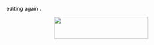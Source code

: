 editing again .
<p align="center" dir="auto"> <img src="https://spotify-github-profile.kittinanx.com/api/view?uid=31dnbrq33dernxlkwbvsoee7w6py&cover_image=true&theme=natemoo-re&show_offline=true&background_color=121212&interchange=true&bar_color=afcbd9&bar_color_cover=true)](https://github.com/kittinan/spotify-github-profile)" height="60" width="250"></a>
